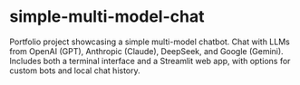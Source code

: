 # simple-multi-model-chat
Portfolio project showcasing a simple multi-model chatbot. Chat with LLMs from OpenAI (GPT), Anthropic (Claude), DeepSeek, and Google (Gemini). Includes both a terminal interface and a Streamlit web app, with options for custom bots and local chat history.
